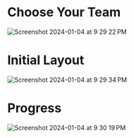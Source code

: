 # Choose Your Team
![Screenshot 2024-01-04 at 9 29 22 PM](https://github.com/suhailajaz/SuperHero-Cards/assets/113661825/17412510-4d4f-425d-bd29-ccc5cf0ba5f4)


# Initial Layout
![Screenshot 2024-01-04 at 9 29 34 PM](https://github.com/suhailajaz/SuperHero-Cards/assets/113661825/304aeef7-3593-4f33-ae90-0f224218a774)

# Progress
![Screenshot 2024-01-04 at 9 30 19 PM](https://github.com/suhailajaz/SuperHero-Cards/assets/113661825/be221794-6622-47ca-95b8-5ec92d2aaf4d)
